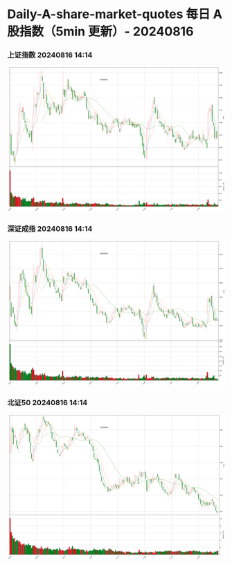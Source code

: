 
# Daily-A-share-market-quotes 每日 A 股指数（5min 更新）- 20240816

### 上证指数 20240816 14:14
![](./fig/2024/8/20240816-sh000001.png)

### 深证成指 20240816 14:14
![](./fig/2024/8/20240816-sz399001.png)

### 北证50 20240816 14:14
![](./fig/2024/8/20240816-bj899050.png)
